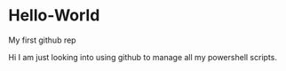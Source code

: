 # Hello-World
My first github rep

Hi I am just looking into using github to manage all my powershell scripts.
